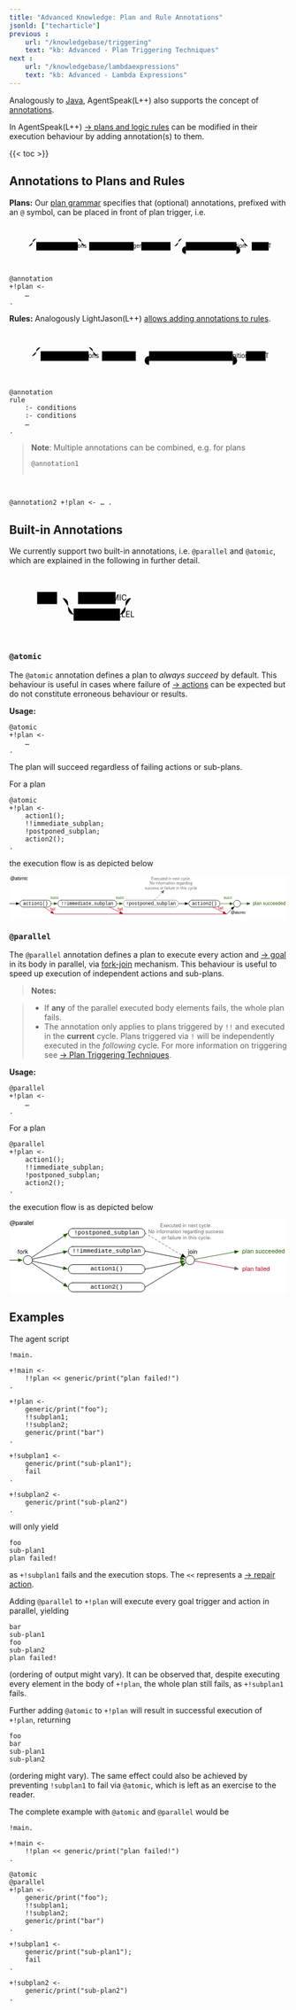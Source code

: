 ```yaml
---
title: "Advanced Knowledge: Plan and Rule Annotations"
jsonld: ["techarticle"]
previous :
    url: "/knowledgebase/triggering"
    text: "kb: Advanced - Plan Triggering Techniques"
next :
    url: "/knowledgebase/lambdaexpressions"
    text: "kb: Advanced - Lambda Expressions"
---
```


Analogously to [Java](https://en.wikipedia.org/wiki/Java_annotation), AgentSpeak(L++) also supports the concept of [annotations](https://lightjason.github.io/AgentSpeak/rrd-output/html/org/lightjason/agentspeak/grammar/Agent.g4/index.htm#4ab6864fc58ecd8b598ee10dfe2ac311).

<!--more-->

In AgentSpeak(L++) [&#8594; plans and logic rules](../plansandrules) can be modified in their execution behaviour by adding annotation(s) to them.

{{< toc >}}

## Annotations to Plans and Rules

**Plans:**
Our [plan grammar](https://lightjason.github.io/AgentSpeak/rrd-output/html/org/lightjason/agentspeak/grammar/Agent.g4/index.htm#5fc25157650d0cb24f02216d904584df) specifies that (optional) annotations, prefixed with an `@` symbol, can be placed in front of plan trigger, i.e.

<svg class="railroad-diagram" width="726" height="112" viewBox="0 0 726 80" id="svg_5fc25157650d0cb24f02216d904584df"><path d="M20 30v20m10-20v20M20 40h20.5m-.5 0h10m0 0a10 10 0 0 0 10-10 10 10 0 0 1 10-10m0 0h108m0 0a10 10 0 0 1 10 10 10 10 0 0 0 10 10M50 40h20" transform="translate(.5 .5)"/><g class="non-terminal" transform="translate(.5 .5)"><path d="M70 29h108v22H70z"/><a xmlns:xlink="https://www.w3.org/1999/xlink" xlink:href="https://lightjason.github.io/AgentSpeak/rrd-output/html/org/lightjason/agentspeak/grammar/Agent.g4/index.htm#4ab6864fc58ecd8b598ee10dfe2ac311"><text x="124" y="44">annotations</text></a></g><path d="M178 40h20m0 0h10" transform="translate(.5 .5)"/><g class="non-terminal" transform="translate(.5 .5)"><path d="M208 29h116v22H208z"/><a xmlns:xlink="https://www.w3.org/1999/xlink" xlink:href="https://lightjason.github.io/AgentSpeak/rrd-output/html/org/lightjason/agentspeak/grammar/Agent.g4/index.htm#4f0fa1b5875427a602b3f913163be2ca"><text x="266" y="44">plan_trigger</text></a></g><path d="M324 40h10m0 0h10" transform="translate(.5 .5)"/><g class="non-terminal" transform="translate(.5 .5)"><path d="M344 29h76v22h-76z"/><a xmlns:xlink="https://www.w3.org/1999/xlink" xlink:href="https://lightjason.github.io/AgentSpeak/rrd-output/html/org/lightjason/agentspeak/grammar/Agent.g4/index.htm#f0d674f1e0ed4292267f149c5983db02"><text x="382" y="44">literal</text></a></g><path d="M420 40h10m0 0a10 10 0 0 0 10-10 10 10 0 0 1 10-10m0 0h152m0 0a10 10 0 0 1 10 10 10 10 0 0 0 10 10m-192 0h20m0 0h10" transform="translate(.5 .5)"/><g class="non-terminal" transform="translate(.5 .5)"><path d="M460 29h132v22H460z"/><a xmlns:xlink="https://www.w3.org/1999/xlink" xlink:href="https://lightjason.github.io/AgentSpeak/rrd-output/html/org/lightjason/agentspeak/grammar/Agent.g4/index.htm#d60b4a42e52668da3017e5717ef3f60"><text x="526" y="44">plandefinition</text></a></g><path d="M592 40h10m-142 0a10 10 0 0 0-10 10 10 10 0 0 0 10 10m0 0h132m0 0a10 10 0 0 0 10-10 10 10 0 0 0-10-10m10 0h20m0 0h10" transform="translate(.5 .5)"/><g class="non-terminal" transform="translate(.5 .5)"><path d="M632 29h44v22h-44z"/><a xmlns:xlink="https://www.w3.org/1999/xlink" xlink:href="https://lightjason.github.io/AgentSpeak/rrd-output/html/org/lightjason/agentspeak/grammar/Agent.g4/index.htm#40679521b5da0954b705341a2859f782"><text x="654" y="44">DOT</text></a></g><path d="M676 40h10m0 0h20m-10-10v20m10-20v20" transform="translate(.5 .5)"/></svg>

<!-- htmlmin:ignore -->
<pre data-language="AgentSpeak(L++)"><code class="language-agentspeak">@annotation
+!plan <-
    …
.
</code></pre>
<!-- htmlmin:ignore -->

**Rules:** Analogously LightJason(L++) [allows adding annotations to rules](https://lightjason.github.io/AgentSpeak/rrd-output/html/org/lightjason/agentspeak/grammar/Agent.g4/index.htm#d0404623ab035c7e30f997d91d173a52).

<svg class="railroad-diagram" width="626" height="112" viewBox="0 0 626 80" id="svg_d0404623ab035c7e30f997d91d173a52"><path d="M20 30v20m10-20v20M20 40h20.5m-.5 0h10m0 0a10 10 0 0 0 10-10 10 10 0 0 1 10-10m0 0h108m0 0a10 10 0 0 1 10 10 10 10 0 0 0 10 10M50 40h20" transform="translate(.5 .5)"/><g class="non-terminal" transform="translate(.5 .5)"><path d="M70 29h108v22H70z"/><a xmlns:xlink="http://www.w3.org/1999/xlink" xlink:href="https://lightjason.github.io/AgentSpeak/rrd-output/html/org/lightjason/agentspeak/grammar/Agent.g4/index.htm#4ab6864fc58ecd8b598ee10dfe2ac311"><text x="124" y="44">annotations</text></a></g><path d="M178 40h20m0 0h10" transform="translate(.5 .5)"/><g class="non-terminal" transform="translate(.5 .5)"><path d="M208 29h76v22h-76z"/><a xmlns:xlink="http://www.w3.org/1999/xlink" xlink:href="https://lightjason.github.io/AgentSpeak/rrd-output/html/org/lightjason/agentspeak/grammar/Agent.g4/index.htm#f0d674f1e0ed4292267f149c5983db02"><text x="246" y="44">literal</text></a></g><path d="M284 40h10m0 0h10m0 0h10" transform="translate(.5 .5)"/><g class="non-terminal" transform="translate(.5 .5)"><path d="M314 29h188v22H314z"/><a xmlns:xlink="http://www.w3.org/1999/xlink" xlink:href="https://lightjason.github.io/AgentSpeak/rrd-output/html/org/lightjason/agentspeak/grammar/Agent.g4/index.htm#d42b51522492f1bfb748a7056a67ec99"><text x="408" y="44">logicalruledefinition</text></a></g><path d="M502 40h10m-198 0a10 10 0 0 0-10 10 10 10 0 0 0 10 10m0 0h188m0 0a10 10 0 0 0 10-10 10 10 0 0 0-10-10m10 0h10m0 0h10" transform="translate(.5 .5)"/><g class="non-terminal" transform="translate(.5 .5)"><path d="M532 29h44v22h-44z"/><a xmlns:xlink="http://www.w3.org/1999/xlink" xlink:href="https://lightjason.github.io/AgentSpeak/rrd-output/html/org/lightjason/agentspeak/grammar/Agent.g4/index.htm#40679521b5da0954b705341a2859f782"><text x="554" y="44">DOT</text></a></g><path d="M576 40h10m0 0h20m-10-10v20m10-20v20" transform="translate(.5 .5)"/></svg>

<!-- htmlmin:ignore -->
<pre data-language="AgentSpeak(L++)"><code class="language-agentspeak">@annotation
rule
    :- conditions
    :- conditions
    …
.
</code></pre>
<!-- htmlmin:ignore -->

> **Note**: Multiple annotations can be combined, e.g. for plans
> <!-- htmlmin:ignore --><pre data-language="AgentSpeak(L++)"><code class="language-agentspeak">@annotation1
@annotation2
+!plan <-
    …
.
</code></pre><!-- htmlmin:ignore -->

## Built-in Annotations

We currently support two built-in annotations, i.e. `@parallel` and `@atomic`, which are explained in the following in further detail.

<svg class="railroad-diagram" width="270" height="120" viewBox="0 0 270 92" id="svg_e8cfdf2f51a622adbe9ef531c7dc10c5"><path d="M20 21v20m10-20v20M20 31h20.5m-.5 0h10m170 0" transform="translate(.5 .5)"/><g class="non-terminal" transform="translate(.5 .5)"><path d="M50 20h36v22H50z"/><a xmlns:xlink="https://www.w3.org/1999/xlink" xlink:href="https://lightjason.github.io/AgentSpeak/rrd-output/html/org/lightjason/agentspeak/grammar/Agent.g4/index.htm#fa868488740aa25870ced6b9169951fb"><text x="68" y="35">AT</text></a></g><path d="M86 31h10m0 0h20" transform="translate(.5 .5)"/><g class="non-terminal" transform="translate(.5 .5)"><path d="M116 31h8m68 0h8m-76-11h68v22h-68z"/><a xmlns:xlink="https://www.w3.org/1999/xlink" xlink:href="https://lightjason.github.io/AgentSpeak/rrd-output/html/org/lightjason/agentspeak/grammar/Agent.g4/index.htm#ef668eed93582ab6729f8a7e679d4f4a"><text x="158" y="35">ATOMIC</text></a></g><path d="M200 31h20M96 31a10 10 0 0 1 10 10v10a10 10 0 0 0 10 10" transform="translate(.5 .5)"/><g class="non-terminal" transform="translate(.5 .5)"><path d="M116 50h84v22h-84z"/><a xmlns:xlink="https://www.w3.org/1999/xlink" xlink:href="https://lightjason.github.io/AgentSpeak/rrd-output/html/org/lightjason/agentspeak/grammar/Agent.g4/index.htm#df13a99b035d6f0bce4f44ab18eec8eb"><text x="158" y="65">PARALLEL</text></a></g><path d="M200 61a10 10 0 0 0 10-10V41a10 10 0 0 1 10-10m0 0h10m0 0h20m-10-10v20m10-20v20" transform="translate(.5 .5)"/></svg>

### `@atomic`

The `@atomic` annotation defines a plan to _always succeed_ by default.
This behaviour is useful in cases where failure of [&#8594; actions](../actions) can be expected but do not constitute erroneous behaviour or results.

**Usage:**

<!-- htmlmin:ignore -->
<pre data-language="AgentSpeak(L++)"><code class="language-agentspeak">@atomic
+!plan <-
    …
.
</code></pre>
<!-- htmlmin:ignore -->

The plan will succeed regardless of failing actions or sub-plans.

For a plan
<!-- htmlmin:ignore -->
<pre data-language="AgentSpeak(L++)"><code class="language-agentspeak">@atomic
+!plan <-
    action1();
    !!immediate_subplan;
    !postponed_subplan;
    action2();
.
</code></pre>
<!-- htmlmin:ignore -->
the execution flow is as depicted below

<svg xmlns="http://www.w3.org/2000/svg" xmlns:xl="http://www.w3.org/1999/xlink" version="1.1" viewBox="116 161 727 114" width="727pt" height="114pt" xmlns:dc="http://purl.org/dc/elements/1.1/"><defs><marker orient="auto" overflow="visible" markerUnits="strokeWidth" id="FilledArrow_Marker" viewBox="-1 -4 10 8" markerWidth="10" markerHeight="8" color="#235e00"><g><path d="M 8 0 L 0 -3 L 0 3 Z" fill="currentColor" stroke="currentColor" stroke-width="1"/></g></marker><marker orient="auto" overflow="visible" markerUnits="strokeWidth" id="FilledArrow_Marker_2" viewBox="-1 -4 10 8" markerWidth="10" markerHeight="8" color="black"><g><path d="M 8 0 L 0 -3 L 0 3 Z" fill="currentColor" stroke="currentColor" stroke-width="1"/></g></marker><font-face font-family="Courier New" font-size="12" panose-1="2 7 3 9 2 2 5 2 4 4" units-per-em="1000" underline-position="-232.91016" underline-thickness="41.015625" slope="0" x-height="422.85156" cap-height="571.28906" ascent="832.5195" descent="-300.29297" font-weight="500"><font-face-src><font-face-name name="CourierNewPSMT"/></font-face-src></font-face><marker orient="auto" overflow="visible" markerUnits="strokeWidth" id="FilledArrow_Marker_3" viewBox="-1 -4 10 8" markerWidth="10" markerHeight="8" color="#666"><g><path d="M 8 0 L 0 -3 L 0 3 Z" fill="currentColor" stroke="currentColor" stroke-width="1"/></g></marker><font-face font-family="Helvetica Neue" font-size="12" panose-1="2 0 5 3 0 0 0 2 0 4" units-per-em="1000" underline-position="-100" underline-thickness="50" slope="0" x-height="517" cap-height="714" ascent="951.9958" descent="-212.99744" font-weight="500"><font-face-src><font-face-name name="HelveticaNeue"/></font-face-src></font-face><font-face font-family="Helvetica Neue" font-size="10" panose-1="2 0 5 3 0 0 0 2 0 4" units-per-em="1000" underline-position="-100" underline-thickness="50" slope="0" x-height="517" cap-height="714" ascent="951.9958" descent="-212.99744" font-weight="500"><font-face-src><font-face-name name="HelveticaNeue"/></font-face-src></font-face><marker orient="auto" overflow="visible" markerUnits="strokeWidth" id="FilledArrow_Marker_4" viewBox="-1 -4 10 8" markerWidth="10" markerHeight="8" color="#235e00"><g><path d="M 8 0 L 0 -3 L 0 3 Z" fill="currentColor" stroke="currentColor" stroke-width="1"/></g></marker><marker orient="auto" overflow="visible" markerUnits="strokeWidth" id="FilledArrow_Marker_5" viewBox="-1 -4 10 8" markerWidth="10" markerHeight="8" color="#b1001c"><g><path d="M 8 0 L 0 -3 L 0 3 Z" fill="currentColor" stroke="currentColor" stroke-width="1"/></g></marker></defs><g stroke="none" stroke-opacity="1" stroke-dasharray="none" fill="none" fill-opacity="1"><title>Knowledgebase - Annotations</title><rect fill="white" width="915" height="538.2"/><g><title>Layer 1</title><line x1="225" y1="233.8611" x2="233.1" y2="233.8611" marker-end="url(#FilledArrow_Marker)" stroke="#235e00" stroke-linecap="round" stroke-linejoin="round" stroke-width="1"/><line x1="396" y1="233.8611" x2="404.1" y2="233.8611" marker-end="url(#FilledArrow_Marker)" stroke="#235e00" stroke-linecap="round" stroke-linejoin="round" stroke-width="1"/><line x1="558" y1="233.8611" x2="575.1" y2="233.8611" marker-end="url(#FilledArrow_Marker_2)" stroke="black" stroke-linecap="round" stroke-linejoin="round" stroke-width="1"/><line x1="665.9998" y1="233.9269" x2="692.1" y2="233.9693" marker-end="url(#FilledArrow_Marker)" stroke="#235e00" stroke-linecap="round" stroke-linejoin="round" stroke-width="1"/><path d="M 153 224.8611 L 216 224.8611 C 220.97056 224.8611 225 228.89055 225 233.8611 L 225 233.8611 C 225 238.83167 220.97056 242.8611 216 242.8611 L 153 242.8611 C 148.02944 242.8611 144 238.83167 144 233.8611 L 144 233.8611 C 144 228.89055 148.02944 224.8611 153 224.8611 Z" fill="white"/><path d="M 153 224.8611 L 216 224.8611 C 220.97056 224.8611 225 228.89055 225 233.8611 L 225 233.8611 C 225 238.83167 220.97056 242.8611 216 242.8611 L 153 242.8611 C 148.02944 242.8611 144 238.83167 144 233.8611 L 144 233.8611 C 144 228.89055 148.02944 224.8611 153 224.8611 Z" stroke="black" stroke-linecap="round" stroke-linejoin="round" stroke-width="1"/><text transform="translate(149 226.8611)" fill="black"><tspan font-family="Courier New" font-size="12" font-weight="500" x="3.0947266" y="10" textLength="64.81055">action1()</tspan></text><path d="M 252 224.8611 L 387 224.8611 C 391.97056 224.8611 396 228.89055 396 233.8611 L 396 233.8611 C 396 238.83167 391.97056 242.8611 387 242.8611 L 252 242.8611 C 247.02944 242.8611 243 238.83167 243 233.8611 L 243 233.8611 C 243 228.89055 247.02944 224.8611 252 224.8611 Z" fill="white"/><path d="M 252 224.8611 L 387 224.8611 C 391.97056 224.8611 396 228.89055 396 233.8611 L 396 233.8611 C 396 238.83167 391.97056 242.8611 387 242.8611 L 252 242.8611 C 247.02944 242.8611 243 238.83167 243 233.8611 L 243 233.8611 C 243 228.89055 247.02944 224.8611 252 224.8611 Z" stroke="black" stroke-linecap="round" stroke-linejoin="round" stroke-width="1"/><text transform="translate(248 226.8611)" fill="black"><tspan font-family="Courier New" font-size="12" font-weight="500" x="3.0888672" y="10" textLength="136.82227">!!immediate_subplan</tspan></text><path d="M 423 224.8611 L 549 224.8611 C 553.97056 224.8611 558 228.89055 558 233.8611 L 558 233.8611 C 558 238.83167 553.97056 242.8611 549 242.8611 L 423 242.8611 C 418.02944 242.8611 414 238.83167 414 233.8611 L 414 233.8611 C 414 228.89055 418.02944 224.8611 423 224.8611 Z" fill="white"/><path d="M 423 224.8611 L 549 224.8611 C 553.97056 224.8611 558 228.89055 558 233.8611 L 558 233.8611 C 558 238.83167 553.97056 242.8611 549 242.8611 L 423 242.8611 C 418.02944 242.8611 414 238.83167 414 233.8611 L 414 233.8611 C 414 228.89055 418.02944 224.8611 423 224.8611 Z" stroke="#666" stroke-linecap="round" stroke-linejoin="round" stroke-width="1"/><text transform="translate(419 226.8611)" fill="black"><tspan font-family="Courier New" font-size="12" font-weight="500" x="2.189453" y="10" textLength="129.6211">!postponed_subplan</tspan></text><path d="M 594 224.8611 L 657 224.8611 C 661.9706 224.8611 666 228.89055 666 233.8611 L 666 233.8611 C 666 238.83167 661.9706 242.8611 657 242.8611 L 594 242.8611 C 589.02944 242.8611 585 238.83167 585 233.8611 L 585 233.8611 C 585 228.89055 589.02944 224.8611 594 224.8611 Z" fill="white"/><path d="M 594 224.8611 L 657 224.8611 C 661.9706 224.8611 666 228.89055 666 233.8611 L 666 233.8611 C 666 238.83167 661.9706 242.8611 657 242.8611 L 594 242.8611 C 589.02944 242.8611 585 238.83167 585 233.8611 L 585 233.8611 C 585 228.89055 589.02944 224.8611 594 224.8611 Z" stroke="black" stroke-linecap="round" stroke-linejoin="round" stroke-width="1"/><text transform="translate(590 226.8611)" fill="black"><tspan font-family="Courier New" font-size="12" font-weight="500" x="3.0947266" y="10" textLength="64.81055">action2()</tspan></text><line x1="117" y1="233.8611" x2="134.1" y2="233.8611" marker-end="url(#FilledArrow_Marker_2)" stroke="black" stroke-linecap="round" stroke-linejoin="round" stroke-width="1"/><line x1="495" y1="224.8611" x2="514.99964" y2="204.86147" marker-end="url(#FilledArrow_Marker_3)" stroke="#666" stroke-linecap="round" stroke-linejoin="round" stroke-width="1" stroke-dasharray="4,4"/><text transform="translate(752 226.37367)" fill="#235e00"><tspan font-family="Helvetica Neue" font-size="12" font-weight="500" fill="#235e00" x=".322" y="11" textLength="85.356">plan succeeded</tspan></text><text transform="translate(222.89674 241.7687)" fill="#b1001c"><tspan font-family="Helvetica Neue" font-size="10" font-weight="500" fill="#b1001c" x=".115" y="10" textLength="12.77">fail</tspan></text><text transform="translate(468.5 161.94111)" fill="#666"><tspan font-family="Helvetica Neue" font-size="10" font-weight="500" fill="#666" x="18.235" y="10" textLength="103.53">Executed in next cycle.</tspan><tspan font-family="Helvetica Neue" font-size="10" font-weight="500" fill="#666" x="14.435" y="22.28" textLength="72.23">No information r</tspan><tspan font-family="Helvetica Neue" font-size="10" font-weight="500" fill="#666" x="86.485" y="22.28" textLength="19.81">egar</tspan><tspan font-family="Helvetica Neue" font-size="10" font-weight="500" fill="#666" x="106.115" y="22.28" textLength="19.45">ding</tspan><tspan font-family="Helvetica Neue" font-size="10" font-weight="500" fill="#666" x="1.845" y="34.559998" textLength="72.96">success or failur</tspan><tspan font-family="Helvetica Neue" font-size="10" font-weight="500" fill="#666" x="74.625" y="34.559998" textLength="66.31">e in this cycle. </tspan></text><text transform="translate(399.4029 241.32026)" fill="#b1001c"><tspan font-family="Helvetica Neue" font-size="10" font-weight="500" fill="#b1001c" x=".115" y="10" textLength="12.77">fail</tspan></text><text transform="translate(662 239.36)" fill="#b1001c"><tspan font-family="Helvetica Neue" font-size="10" font-weight="500" fill="#b1001c" x=".115" y="10" textLength="12.77">fail</tspan></text><text transform="translate(223.54167 212.2211)" fill="#235e00"><tspan font-family="Helvetica Neue" font-size="10" font-weight="500" fill="#235e00" x=".35" y="10" textLength="21.3">succ</tspan></text><text transform="translate(394.08333 212.2211)" fill="#235e00"><tspan font-family="Helvetica Neue" font-size="10" font-weight="500" fill="#235e00" x=".35" y="10" textLength="21.3">succ</tspan></text><text transform="translate(675.8611 212.2211)" fill="#235e00"><tspan font-family="Helvetica Neue" font-size="10" font-weight="500" fill="#235e00" x=".35" y="10" textLength="21.3">succ</tspan></text><text transform="translate(118 162.19311)" fill="black"><tspan font-family="Helvetica Neue" font-size="12" font-weight="500" fill="black" x=".472" y="11" textLength="46.056">@atomic</tspan></text><path d="M 711 225 L 711 225 C 715.9706 225 720 229.02944 720 234 L 720 234 C 720 238.97056 715.9706 243 711 243 L 711 243 C 706.0294 243 702 238.97056 702 234 L 702 234 C 702 229.02944 706.0294 225 711 225 Z" fill="white"/><path d="M 711 225 L 711 225 C 715.9706 225 720 229.02944 720 234 L 720 234 C 720 238.97056 715.9706 243 711 243 L 711 243 C 706.0294 243 702 238.97056 702 234 L 702 234 C 702 229.02944 706.0294 225 711 225 Z" stroke="black" stroke-linecap="round" stroke-linejoin="round" stroke-width="1"/><line x1="720" y1="234" x2="737.1" y2="234" marker-end="url(#FilledArrow_Marker_4)" stroke="#235e00" stroke-linecap="round" stroke-linejoin="round" stroke-width="1"/><line x1="207" y1="243" x2="225.7627" y2="255.50847" marker-end="url(#FilledArrow_Marker_5)" stroke="#b1001c" stroke-linecap="round" stroke-linejoin="round" stroke-width="1"/><line x1="378" y1="243" x2="405.14517" y2="256.5726" marker-end="url(#FilledArrow_Marker_5)" stroke="#b1001c" stroke-linecap="round" stroke-linejoin="round" stroke-width="1"/><line x1="234" y1="261" x2="684" y2="261" stroke="#b1001c" stroke-linecap="round" stroke-linejoin="round" stroke-width="1"/><line x1="648" y1="243" x2="675.1452" y2="256.5726" marker-end="url(#FilledArrow_Marker_5)" stroke="#b1001c" stroke-linecap="round" stroke-linejoin="round" stroke-width="1"/><line x1="684" y1="261" x2="697.6357" y2="247.36432" marker-end="url(#FilledArrow_Marker_2)" stroke="black" stroke-linecap="round" stroke-linejoin="round" stroke-width="1"/><text transform="translate(694.6846 250.13123)" fill="black"><tspan font-family="Helvetica Neue" font-size="10" font-weight="500" fill="black" x=".31" y="10" textLength="38.38">@atomic</tspan></text></g></g></svg>

### `@parallel`

The `@parallel` annotation defines a plan to execute every action and [&#8594; goal](../goals) in its body in parallel, via [fork-join](https://en.wikipedia.org/wiki/Fork%E2%80%93join_model) mechanism.
This behaviour is useful to speed up execution of independent actions and sub-plans.

> **Notes:**

> * If **any** of the parallel executed body elements fails, the whole plan fails.
> * The annotation only applies to plans triggered by `!!` and executed in the **current** cycle. Plans triggered via `!` will be independently executed in the *following* cycle. For more information on triggering see [&#8594; Plan Triggering Techniques](../triggering).

**Usage:**

<!-- htmlmin:ignore -->
<pre data-language="AgentSpeak(L++)"><code class="language-agentspeak">@parallel
+!plan <-
    …
.
</code></pre>
<!-- htmlmin:ignore -->

For a plan
<!-- htmlmin:ignore -->
<pre data-language="AgentSpeak(L++)"><code class="language-agentspeak">@parallel
+!plan <-
    action1();
    !!immediate_subplan;
    !postponed_subplan;
    action2();
.
</code></pre>
<!-- htmlmin:ignore -->
the execution flow is as depicted below

<svg xmlns="http://www.w3.org/2000/svg" xmlns:xl="http://www.w3.org/1999/xlink" version="1.1" viewBox="170 315 556 149" width="556pt" height="149pt" xmlns:dc="http://purl.org/dc/elements/1.1/"><defs><font-face font-family="Courier New" font-size="12" panose-1="2 7 3 9 2 2 5 2 4 4" units-per-em="1000" underline-position="-232.91016" underline-thickness="41.015625" slope="0" x-height="422.85156" cap-height="571.28906" ascent="832.5195" descent="-300.29297" font-weight="500"><font-face-src><font-face-name name="CourierNewPSMT"/></font-face-src></font-face><marker orient="auto" overflow="visible" markerUnits="strokeWidth" id="FilledArrow_Marker" viewBox="-1 -4 10 8" markerWidth="10" markerHeight="8" color="black"><g><path d="M 8 0 L 0 -3 L 0 3 Z" fill="currentColor" stroke="currentColor" stroke-width="1"/></g></marker><marker orient="auto" overflow="visible" markerUnits="strokeWidth" id="FilledArrow_Marker_2" viewBox="-1 -4 10 8" markerWidth="10" markerHeight="8" color="#666"><g><path d="M 8 0 L 0 -3 L 0 3 Z" fill="currentColor" stroke="currentColor" stroke-width="1"/></g></marker><marker orient="auto" overflow="visible" markerUnits="strokeWidth" id="FilledArrow_Marker_3" viewBox="-1 -4 10 8" markerWidth="10" markerHeight="8" color="#b1001c"><g><path d="M 8 0 L 0 -3 L 0 3 Z" fill="currentColor" stroke="currentColor" stroke-width="1"/></g></marker><font-face font-family="Helvetica Neue" font-size="12" panose-1="2 0 5 3 0 0 0 2 0 4" units-per-em="1000" underline-position="-100" underline-thickness="50" slope="0" x-height="517" cap-height="714" ascent="951.9958" descent="-212.99744" font-weight="500"><font-face-src><font-face-name name="HelveticaNeue"/></font-face-src></font-face><font-face font-family="Helvetica Neue" font-size="10" panose-1="2 0 5 3 0 0 0 2 0 4" units-per-em="1000" underline-position="-100" underline-thickness="50" slope="0" x-height="517" cap-height="714" ascent="951.9958" descent="-212.99744" font-weight="500"><font-face-src><font-face-name name="HelveticaNeue"/></font-face-src></font-face><marker orient="auto" overflow="visible" markerUnits="strokeWidth" id="FilledArrow_Marker_4" viewBox="-1 -4 10 8" markerWidth="10" markerHeight="8" color="#235e00"><g><path d="M 8 0 L 0 -3 L 0 3 Z" fill="currentColor" stroke="currentColor" stroke-width="1"/></g></marker></defs><g stroke="none" stroke-opacity="1" stroke-dasharray="none" fill="none" fill-opacity="1"><title>Knowledgebase - Annotations</title><rect fill="white" width="906" height="535.0798"/><g><title>Layer 1</title><path d="M 297 333 L 432 333 C 436.97056 333 441 337.02944 441 342 L 441 342 C 441 346.97056 436.97056 351 432 351 L 297 351 C 292.02944 351 288 346.97056 288 342 L 288 342 C 288 337.02944 292.02944 333 297 333 Z" fill="white"/><path d="M 297 333 L 432 333 C 436.97056 333 441 337.02944 441 342 L 441 342 C 441 346.97056 436.97056 351 432 351 L 297 351 C 292.02944 351 288 346.97056 288 342 L 288 342 C 288 337.02944 292.02944 333 297 333 Z" stroke="black" stroke-linecap="round" stroke-linejoin="round" stroke-width="1"/><text transform="translate(293 335)" fill="black"><tspan font-family="Courier New" font-size="12" font-weight="500" x="6.689453" y="10" textLength="129.6211">!postponed_subplan</tspan></text><path d="M 297 369 L 432 369 C 436.97056 369 441 373.02944 441 378 L 441 378 C 441 382.97056 436.97056 387 432 387 L 297 387 C 292.02944 387 288 382.97056 288 378 L 288 378 C 288 373.02944 292.02944 369 297 369 Z" fill="white"/><path d="M 297 369 L 432 369 C 436.97056 369 441 373.02944 441 378 L 441 378 C 441 382.97056 436.97056 387 432 387 L 297 387 C 292.02944 387 288 382.97056 288 378 L 288 378 C 288 373.02944 292.02944 369 297 369 Z" stroke="black" stroke-linecap="round" stroke-linejoin="round" stroke-width="1"/><text transform="translate(293 371)" fill="black"><tspan font-family="Courier New" font-size="12" font-weight="500" x="3.0888672" y="10" textLength="136.82227">!!immediate_subplan</tspan></text><path d="M 297 405 L 432 405 C 436.97056 405 441 409.02944 441 414 L 441 414 C 441 418.97056 436.97056 423 432 423 L 297 423 C 292.02944 423 288 418.97056 288 414 L 288 414 C 288 409.02944 292.02944 405 297 405 Z" fill="white"/><path d="M 297 405 L 432 405 C 436.97056 405 441 409.02944 441 414 L 441 414 C 441 418.97056 436.97056 423 432 423 L 297 423 C 292.02944 423 288 418.97056 288 414 L 288 414 C 288 409.02944 292.02944 405 297 405 Z" stroke="black" stroke-linecap="round" stroke-linejoin="round" stroke-width="1"/><text transform="translate(293 407)" fill="black"><tspan font-family="Courier New" font-size="12" font-weight="500" x="39.094727" y="10" textLength="64.81055">action1()</tspan></text><path d="M 297 441 L 432 441 C 436.97056 441 441 445.02944 441 450 L 441 450 C 441 454.97056 436.97056 459 432 459 L 297 459 C 292.02944 459 288 454.97056 288 450 L 288 450 C 288 445.02944 292.02944 441 297 441 Z" fill="white"/><path d="M 297 441 L 432 441 C 436.97056 441 441 445.02944 441 450 L 441 450 C 441 454.97056 436.97056 459 432 459 L 297 459 C 292.02944 459 288 454.97056 288 450 L 288 450 C 288 445.02944 292.02944 441 297 441 Z" stroke="black" stroke-linecap="round" stroke-linejoin="round" stroke-width="1"/><text transform="translate(293 443)" fill="black"><tspan font-family="Courier New" font-size="12" font-weight="500" x="39.094727" y="10" textLength="64.81055">action2()</tspan></text><line x1="214.48925" y1="391.00717" x2="279.7627" y2="347.49153" marker-end="url(#FilledArrow_Marker)" stroke="black" stroke-linecap="round" stroke-linejoin="round" stroke-width="1"/><line x1="441" y1="414" x2="512.4653" y2="399.70693" marker-end="url(#FilledArrow_Marker)" stroke="black" stroke-linecap="round" stroke-linejoin="round" stroke-width="1"/><line x1="441" y1="378" x2="512.4653" y2="392.29307" marker-end="url(#FilledArrow_Marker)" stroke="black" stroke-linecap="round" stroke-linejoin="round" stroke-width="1"/><line x1="441" y1="342" x2="514.7922" y2="386.27533" marker-end="url(#FilledArrow_Marker_2)" stroke="#666" stroke-linecap="round" stroke-linejoin="round" stroke-width="1" stroke-dasharray="4,4"/><line x1="441" y1="450" x2="514.7922" y2="405.72467" marker-end="url(#FilledArrow_Marker)" stroke="black" stroke-linecap="round" stroke-linejoin="round" stroke-width="1"/><line x1="539.85636" y1="397.61025" x2="620.2597" y2="412.22903" marker-end="url(#FilledArrow_Marker_3)" stroke="#b1001c" stroke-linecap="round" stroke-linejoin="round" stroke-width="1"/><text transform="translate(635 370.8598)" fill="#235e00"><tspan font-family="Helvetica Neue" font-size="12" font-weight="500" fill="#235e00" x=".322" y="11" textLength="85.356">plan succeeded</tspan></text><text transform="translate(635 406.5959)" fill="#b1001c"><tspan font-family="Helvetica Neue" font-size="12" font-weight="500" fill="#b1001c" x=".442" y="11" textLength="55.116">plan failed</tspan></text><text transform="translate(446 320.08)" fill="#666"><tspan font-family="Helvetica Neue" font-size="10" font-weight="500" fill="#666" x="25.235" y="10" textLength="103.53">Executed in next cycle.</tspan><tspan font-family="Helvetica Neue" font-size="10" font-weight="500" fill="#666" x="1.71" y="22.28" textLength="72.23">No information r</tspan><tspan font-family="Helvetica Neue" font-size="10" font-weight="500" fill="#666" x="73.76" y="22.28" textLength="19.81">egar</tspan><tspan font-family="Helvetica Neue" font-size="10" font-weight="500" fill="#666" x="93.39" y="22.28" textLength="61.68">ding success </tspan><tspan font-family="Helvetica Neue" font-size="10" font-weight="500" fill="#666" x="28.57" y="34.559998" textLength="33.51">or failur</tspan><tspan font-family="Helvetica Neue" font-size="10" font-weight="500" fill="#666" x="61.9" y="34.559998" textLength="66.31">e in this cycle. </tspan></text><path d="M 531 387 L 531 387 C 535.97056 387 540 391.02944 540 396 L 540 396 C 540 400.97056 535.97056 405 531 405 L 531 405 C 526.02944 405 522 400.97056 522 396 L 522 396 C 522 391.02944 526.02944 387 531 387 Z" fill="white"/><path d="M 531 387 L 531 387 C 535.97056 387 540 391.02944 540 396 L 540 396 C 540 400.97056 535.97056 405 531 405 L 531 405 C 526.02944 405 522 400.97056 522 396 L 522 396 C 522 391.02944 526.02944 387 531 387 Z" stroke="black" stroke-linecap="round" stroke-linejoin="round" stroke-width="1"/><path d="M 207 387 L 207 387 C 211.97056 387 216 391.02944 216 396 L 216 396 C 216 400.97056 211.97056 405 207 405 L 207 405 C 202.02944 405 198 400.97056 198 396 L 198 396 C 198 391.02944 202.02944 387 207 387 Z" fill="white"/><path d="M 207 387 L 207 387 C 211.97056 387 216 391.02944 216 396 L 216 396 C 216 400.97056 211.97056 405 207 405 L 207 405 C 202.02944 405 198 400.97056 198 396 L 198 396 C 198 391.02944 202.02944 387 207 387 Z" stroke="black" stroke-linecap="round" stroke-linejoin="round" stroke-width="1"/><line x1="215.78756" y1="394.0472" x2="278.33575" y2="380.1476" marker-end="url(#FilledArrow_Marker)" stroke="black" stroke-linecap="round" stroke-linejoin="round" stroke-width="1"/><line x1="215.78756" y1="397.9528" x2="278.33575" y2="411.8524" marker-end="url(#FilledArrow_Marker)" stroke="black" stroke-linecap="round" stroke-linejoin="round" stroke-width="1"/><line x1="214.48925" y1="400.99283" x2="279.7627" y2="444.50847" marker-end="url(#FilledArrow_Marker)" stroke="black" stroke-linecap="round" stroke-linejoin="round" stroke-width="1"/><line x1="171" y1="396" x2="188.1" y2="396" marker-end="url(#FilledArrow_Marker)" stroke="black" stroke-linecap="round" stroke-linejoin="round" stroke-width="1"/><text transform="translate(186.70833 371.90145)" fill="black"><tspan font-family="Helvetica Neue" font-size="12" font-weight="500" fill="black" x=".168" y="11" textLength="20.664">fork</tspan></text><text transform="translate(527 371.90145)" fill="black"><tspan font-family="Helvetica Neue" font-size="12" font-weight="500" fill="black" x=".056" y="11" textLength="18.888">join</tspan></text><line x1="539.85636" y1="394.38975" x2="620.2597" y2="379.77097" marker-end="url(#FilledArrow_Marker_4)" stroke="#235e00" stroke-linecap="round" stroke-linejoin="round" stroke-width="1"/><text transform="translate(170 315.332)" fill="black"><tspan font-family="Helvetica Neue" font-size="12" font-weight="500" fill="black" x=".482" y="11" textLength="48.036">@parallel</tspan></text></g></g></svg>

## Examples

The agent script

<!-- htmlmin:ignore -->
<pre data-language="AgentSpeak(L++)"><code class="language-agentspeak">!main.
</code><code class="language-agentspeak">
+!main <-
    !!plan << generic/print("plan failed!")
.
</code><code class="language-agentspeak">
+!plan <-
    generic/print("foo");
    !!subplan1;
    !!subplan2;
    generic/print("bar")
.
</code><code class="language-agentspeak">
+!subplan1 <-
    generic/print("sub-plan1");
    fail
.
</code><code class="language-agentspeak">
+!subplan2 <-
    generic/print("sub-plan2")
.
</code></pre>
<!-- htmlmin:ignore -->

will only yield

<!-- htmlmin:ignore -->
```commandline
foo
sub-plan1
plan failed!
```
<!-- htmlmin:ignore -->

as `+!subplan1` fails and the execution stops. The `<<` represents a [&#8594; repair action](../repairactions).

Adding `@parallel` to `+!plan` will execute every goal trigger and action in parallel, yielding

<!-- htmlmin:ignore -->
```commandline
bar
sub-plan1
foo
sub-plan2
plan failed!
```
<!-- htmlmin:ignore -->

(ordering of output might vary).
It can be observed that, despite executing every element in the body of `+!plan`, the whole plan still fails, as `+!subplan1` fails.

Further adding `@atomic` to `+!plan` will result in successful execution of `+!plan`, returning

<!-- htmlmin:ignore -->
```commandline
foo
bar
sub-plan1
sub-plan2
```
<!-- htmlmin:ignore -->

(ordering might vary).
The same effect could also be achieved by preventing `!subplan1` to fail via `@atomic`, which is left as an exercise to the reader.

The complete example with `@atomic` and `@parallel` would be

<!-- htmlmin:ignore -->
<pre data-language="AgentSpeak(L++)"><code class="language-agentspeak">!main.
</code><code class="language-agentspeak">
+!main <-
    !!plan << generic/print("plan failed!")
.
</code><code class="language-agentspeak">
@atomic
@parallel
+!plan <-
    generic/print("foo");
    !!subplan1;
    !!subplan2;
    generic/print("bar")
.
</code><code class="language-agentspeak">
+!subplan1 <-
    generic/print("sub-plan1");
    fail
.
</code><code class="language-agentspeak">
+!subplan2 <-
    generic/print("sub-plan2")
.
</code></pre>
<!-- htmlmin:ignore -->

